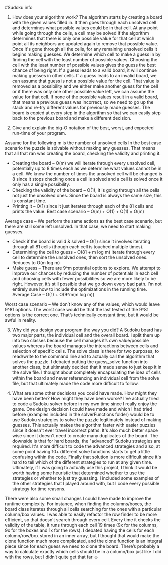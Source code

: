 #Sudoku info

1. How does your algorithm work?
The algorithm starts by creating a board with the given values filled in.  It then goes through each unsolved cell and determines what possible values could be in that cell. At any point while going through the cells, a cell may be solved if the algorithm determines that there is only one possible value for that cell at which point all its neighbors are updated again to remove that possible value.  Once it's gone through all the cells, for any remaining unsolved cells it begins making guesses.  We determine which cell to make a guess in by finding the cell with the least number of possible values. Choosing the cell with the least number of possible values gives the guess the best chance of being right. If a guess leads to a valid board, it will continue making guesses in other cells. If a guess leads to an invalid board, we can assume that guess is not a possible value for the cell. That value is removed as a possibility and we either make another guess for the cell or if there was only one other possible value left, we can assume the value for that cell. If none of the possible values result in a valid board, that means a previous guess was incorrect, so we need to go up the stack and re-try different values for previously made guesses. The board is copied at every step in the algorithm so that we can easily step back to the previous board and make a different decision.

2. Give and explain the big-O notation of the best, worst, and expected run-time of your program.

Assume for the following m is the number of unsolved cells
In the best case scenario the puzzle is solvable without making any guesses.  That means that all that ran was creating the board, checking the validity and printing it.  
* Creating the board – O(m) we will iterate through every unsolved cell, potentially up to 8 times each as we determine what values cannot be in a cell.  We know the number of times the unsolved cell will be changed is 8 since it stops checking once a cell is solved and a cell is solved once it only has a single possibility.
* Checking the validity of the board – O(1), it is going through all the cells not just the unsolved ones.  Since the board is always the same size, this is constant time.
* Printing it – O(1) since it just iterates through each of the 81 cells and prints the value.
Best case scenario – O(m) + O(1) + O(1) = O(m)

Average case – We perform the same actions as the best case scenario, but there are still some left unsolved.  In that case, we need to start making guesses.
* Check if the board is valid & solved – O(1) since it involves iterating through all 81 cells (though each cell is touched multiple times).
* Determining the cell to guess – O(81 + m log m) Iterate through every cell to determine the unsolved ones, then sort the unsolved ones. Reduces to O(m log m)
* Make guess – There are 9^m potential options to explore.  We attempt to improve our chances by reducing the number of potentials in each cell and choosing cells with fewer possibilities so we are more likely to be right.  However, it’s still possible that we go down every bad path.  I’m not entirely sure how to include the optimizations in the running time.
Average Case – O(1) + O(9^m(m log m))

Worst case scenario – We don’t know any of the values, which would leave 9^81 options.  The worst case would be that the last tested of the 9^81 options is the correct one. That’s technically constant time, but it would be awful in reality.

3. Why did you design your program the way you did?
A Sudoku board has two major parts, the individual cell and the overall board.  I split them up into two classes because the cell manages it’s own value/possible values whereas the board manages the interactions between cells and selection of specific cells.  The solve class is there for two purposes, to read/write to the command line and to actually call the algorithm that solves the puzzle. I debated putting the guess_solve function into another class, but ultimately decided that it made sense to just keep it in the solve file.  I thought about completely encapsulating the idea of cells within the board and never referencing an individual cell from the solve file, but that ultimately made the code more difficult to follow.

4. What are some other decisions you could have made. How might they have been better? How might they have been worse?
I've actually tried to code a Sudoku solver before in my own time since I really enjoy the game. One design decision I could have made and which I had tried before (examples included in the solverFunctions folder) would be to use Sudoku strategies to solve the puzzle legitimately instead of making guesses. This actually makes the algorithm faster with easier puzzles since it doesn't ever travel incorrect paths. It's also much better space wise since it doesn't need to create many duplicates of the board. The downside is that for hard boards, the "advanced" Sudoku strategies are required.  It's more difficult to code the advanced strategies and also, at some point having 10+ different solve functions starts to get a little confusing within the code.  Finally that solution is more difficult since it's hard to tell which of the different strategies to run at any given time. Ultimately, if I was going to actually use this project, I think it would be worth having some heuristic that determined whether to use the strategies or whether to just try guessing. I included some examples of the other strategies that I played around with, but I code every possible strategy for time reasons.

There were also some small changes I could have made to improve the runtime complexity.  For instance, when finding the columns/boxes, the board class iterates through all cells searching for the ones with a particular column/box values.  I was able to easily refactor the row finder to be more efficient, so that doesn’t search through every cell.  Every time it checks the validity of the table, it runs through each cell 19 times (9x for the columns, 9x for the boxes and 1x for the rows). I debated having the cells for each column/row/box stored in an inner array, but I thought that would make the clone function much more complicated, and the clone function is an integral piece since for each guess we need to clone the board.   There’s probably a way to calculate exactly which cells should be in a column/box just like I did with the rows, but I didn’t quite get that far ☺
